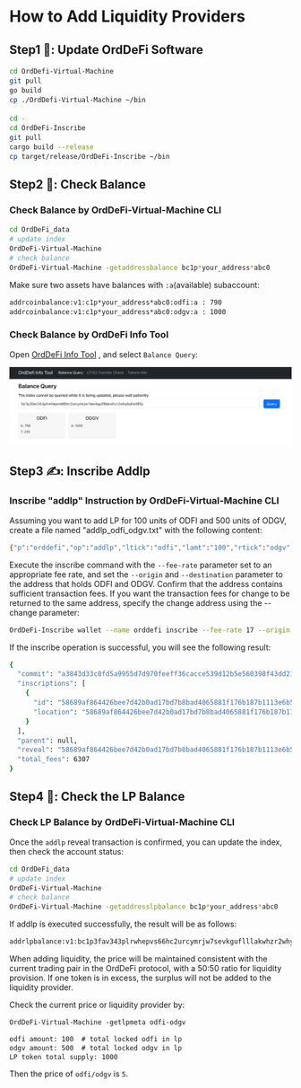 # How to Add Liquidity Providers

## Step1 🚀: Update OrdDeFi Software

```bash
cd OrdDefi-Virtual-Machine
git pull
go build
cp ./OrdDefi-Virtual-Machine ~/bin

cd -
cd OrdDeFi-Inscribe
git pull
cargo build --release
cp target/release/OrdDeFi-Inscribe ~/bin
```

## Step2 🧐: Check Balance

### Check Balance by OrdDeFi-Virtual-Machine CLI

```bash
cd OrdDeFi_data
# update index
OrdDeFi-Virtual-Machine
# check balance
OrdDeFi-Virtual-Machine -getaddressbalance bc1p*your_address*abc0
```

Make sure two assets have balances with `:a`(available) subaccount:  

```bash
addrcoinbalance:v1:c1p*your_address*abc0:odfi:a : 790
addrcoinbalance:v1:c1p*your_address*abc0:odgv:a : 1000
```

### Check Balance by OrdDeFi Info Tool

Open [OrdDeFi Info Tool](https://ord-defi-tool.vercel.app/address-balance) , and select `Balance Query`:  

<img src="https://github.com/OrdDeFi/OrdDeFi-Virtual-Machine/blob/8af84b2c49e40ef1a3d687b42a227f53aea221b7/docs/imgs/6.1.HowToMakeAnUTXOTransfer/1.orddefi_info_tool.png" alt="1.query_balance.png" style="width: 1204px;">

## Step3 ✍️: Inscribe Addlp

### Inscribe "addlp" Instruction by OrdDeFi-Virtual-Machine CLI

Assuming you want to add LP for 100 units of ODFI and 500 units of ODGV, create a file named "addlp_odfi_odgv.txt" with the following content:  

```bash
{"p":"orddefi","op":"addlp","ltick":"odfi","lamt":"100","rtick":"odgv","ramt":"500"}
```

Execute the inscribe command with the `--fee-rate` parameter set to an appropriate fee rate, and set the `--origin` and `--destination` parameter to the address that holds ODFI and ODGV. Confirm that the address contains sufficient transaction fees. If you want the transaction fees for change to be returned to the same address, specify the change address using the --change parameter:  

```bash
OrdDeFi-Inscribe wallet --name orddefi inscribe --fee-rate 17 --origin bc1p*your_address*abc0 --destination bc1p*your_address*abc0 --change bc1p*your_address*abc0 --file instruction_demo/addlp_odfi_odgv.txt
```

If the inscribe operation is successful, you will see the following result:  

```bash
{
  "commit": "a3843d33c8fd5a9955d7d970feeff36cacce539d12b5e560398f43dd2177d375",
  "inscriptions": [
    {
      "id": "58689af864426bee7d42b0ad17bd7b8bad4065881f176b187b1113e6b5c96bd2i0",
      "location": "58689af864426bee7d42b0ad17bd7b8bad4065881f176b187b1113e6b5c96bd2:0:0"
    }
  ],
  "parent": null,
  "reveal": "58689af864426bee7d42b0ad17bd7b8bad4065881f176b187b1113e6b5c96bd2",
  "total_fees": 6307
}
```

## Step4 🧐: Check the LP Balance

### Check LP Balance by OrdDeFi-Virtual-Machine CLI

Once the `addlp` reveal transaction is confirmed, you can update the index, then check the account status:  

```bash
cd OrdDeFi_data
# update index
OrdDeFi-Virtual-Machine
# check balance
OrdDeFi-Virtual-Machine -getaddresslpbalance bc1p*your_address*abc0
```

If addlp is executed successfully, the result will be as follows:  

```bash
addrlpbalance:v1:bc1p3fav343plrwhepvs66hc2urcymrjw7sevkguflllakwhzr2whykqfw465j:odfi-odgv : 1000
```

When adding liquidity, the price will be maintained consistent with the current trading pair in the OrdDeFi protocol, with a 50:50 ratio for liquidity provision. If one token is in excess, the surplus will not be added to the liquidity provider.

Check the current price or liquidity provider by:  

```
OrdDeFi-Virtual-Machine -getlpmeta odfi-odgv
```

```
odfi amount: 100  # total locked odfi in lp
odgv amount: 500  # total locked odgv in lp
LP token total supply: 1000
```

Then the price of `odfi/odgv` is `5`.  

